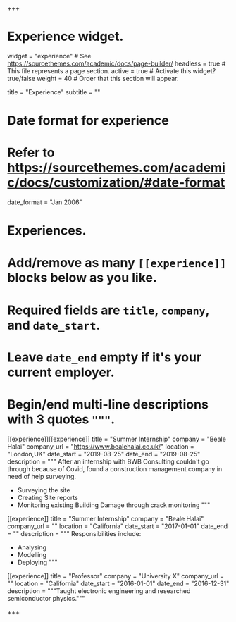 +++
# Experience widget.
widget = "experience"  # See https://sourcethemes.com/academic/docs/page-builder/
headless = true  # This file represents a page section.
active = true  # Activate this widget? true/false
weight = 40  # Order that this section will appear.

title = "Experience"
subtitle = ""

# Date format for experience
#   Refer to https://sourcethemes.com/academic/docs/customization/#date-format
date_format = "Jan 2006"

# Experiences.
#   Add/remove as many `[[experience]]` blocks below as you like.
#   Required fields are `title`, `company`, and `date_start`.
#   Leave `date_end` empty if it's your current employer.
#   Begin/end multi-line descriptions with 3 quotes `"""`.
[[experience]][[experience]]
  title = "Summer Internship"
  company = "Beale Halai"
  company_url = "https://www.bealehalai.co.uk/"
  location = "London,UK"
  date_start = "2019-08-25"
  date_end = "2019-08-25"
  description = """
  After an internship with BWB Consulting couldn't go through because of Covid, found a construction management company in need of help surveying. 
  
  * Surveying the site 
  * Creating Site reports
  * Monitoring existing Building Damage through crack monitoring
  """

[[experience]]
  title = "Summer Internship"
  company = "Beale Halai"
  company_url = ""
  location = "California"
  date_start = "2017-01-01"
  date_end = ""
  description = """
  Responsibilities include:
  
  * Analysing
  * Modelling
  * Deploying
  """

[[experience]]
  title = "Professor"
  company = "University X"
  company_url = ""
  location = "California"
  date_start = "2016-01-01"
  date_end = "2016-12-31"
  description = """Taught electronic engineering and researched semiconductor physics."""

+++